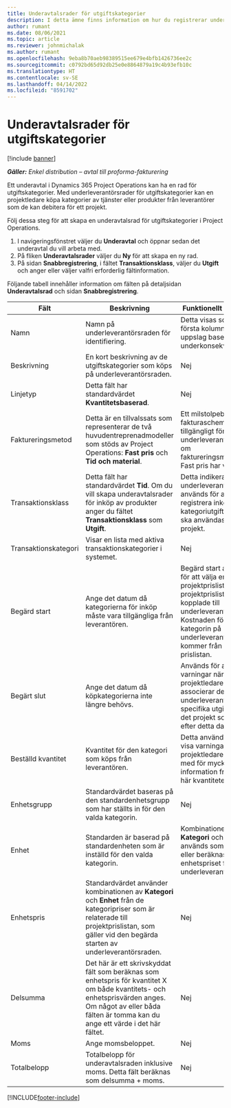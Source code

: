 ```yaml
---
title: Underavtalsrader för utgiftskategorier
description: I detta ämne finns information om hur du registrerar underavtalsrader för utgifter och använder fälten för att registrera tidsinköp från leverantörer.
author: rumant
ms.date: 08/06/2021
ms.topic: article
ms.reviewer: johnmichalak
ms.author: rumant
ms.openlocfilehash: 9eba8b70aeb98389515ee679e4bfb1426736ee2c
ms.sourcegitcommit: c0792bd65d92db25e0e8864879a19c4b93efb10c
ms.translationtype: HT
ms.contentlocale: sv-SE
ms.lasthandoff: 04/14/2022
ms.locfileid: "8591702"
---
```

#  <a name="subcontract-lines-for-expense-categories"></a>Underavtalsrader för utgiftskategorier

[!include [banner](../../includes/dataverse-preview.md)]

_**Gäller:** Enkel distribution – avtal till proforma-fakturering_

Ett underavtal i Dynamics 365 Project Operations kan ha en rad för utgiftskategorier. Med underleverantörsrader för utgiftskategorier kan en projektledare köpa kategorier av tjänster eller produkter från leverantörer som de kan debitera för ett projekt.

Följ dessa steg för att skapa en underavtalsrad för utgiftskategorier i Project Operations.

1. I navigeringsfönstret väljer du **Underavtal** och öppnar sedan det underavtal du vill arbeta med.
2. På fliken **Underavtalsrader** väljer du **Ny** för att skapa en ny rad.
3. På sidan **Snabbregistrering**, i fältet **Transaktionsklass**, väljer du **Utgift** och anger eller väljer valfri erforderlig fältinformation.

Följande tabell innehåller information om fälten på detaljsidan **Underavtalsrad** och sidan **Snabbregistrering**.

| **Fält** | **Beskrivning** | **Funktionellt påverkan** |
| --- | --- | --- |
| Namn | Namn på underleverantörsraden för identifiering. | Detta visas som den första kolumnen i alla uppslag baserat på underkonsekvensrader. |
| Beskrivning | En kort beskrivning av de utgiftskategorier som köps på underleverantörsraden. | Nej |
|Linjetyp | Detta fält har standardvärdet **Kvantitetsbaserad**. |Nej |
| Faktureringsmetod | Detta är en tillvalssats som representerar de två huvudentreprenadmodeller som stöds av Project Operations: **Fast pris** och **Tid och material**. | Ett milstolpebaserat fakturaschema görs tillgängligt för underleverantörsrader om faktureringsmetoden Fast pris har valts. |
| Transaktionsklass | Detta fält har standardvärdet **Tid**. Om du vill skapa underavtalsrader för inköp av produkter anger du fältet **Transaktionsklass** som **Utgift**.  | Detta indikerar att underleverantörsraden används för att registrera inköp av en kategoriutgifter som ska användas för projekt. |
| Transaktionskategori | Visar en lista med aktiva transaktionskategorier i systemet. |Nej |
| Begärd start | Ange det datum då kategorierna för inköp måste vara tillgängliga från leverantören. | Begärd start används för att välja en projektprislista från de projektprislistor som är kopplade till underleverantörslistan. Kostnaden för kategorin på underleverantörsraden kommer från den prislistan. |
| Begärt slut | Ange det datum då köpkategorierna inte längre behövs. | Används för att visa varningar när en projektledare associerar denna underleverantör till specifika utgifter för det projekt som krävs efter detta datum. |
| Beställd kvantitet | Kvantitet för den kategori som köps från leverantören. | Detta används för att visa varningar när en projektledare förser med för mycket information från den här kvantiteten.|
| Enhetsgrupp | Standardvärdet baseras på den standardenhetsgrupp som har ställts in för den valda kategorin. |Nej |
| Enhet | Standarden är baserad på standardenheten som är inställd för den valda kategorin.  | Kombinationen av **Kategori** och **Enhet** används som standard eller beräknas för enhetspriset för underleverantörsraden.  |
| Enhetspris | Standardvärdet använder kombinationen av **Kategori** och **Enhet** från de kategoripriser som är relaterade till projektprislistan, som gäller vid den begärda starten av underleverantörsraden. |Nej |
| Delsumma | Det här är ett skrivskyddat fält som beräknas som enhetspris för kvantitet X om både kvantitets- och enhetsprisvärden anges. Om något av eller båda fälten är tomma kan du ange ett värde i det här fältet. |Nej |
| Moms | Ange momsbeloppet. |Nej |
| Totalbelopp | Totalbelopp för underavtalsraden inklusive moms. Detta fält beräknas som delsumma + moms. |Nej |


[!INCLUDE[footer-include](../../includes/footer-banner.md)]
